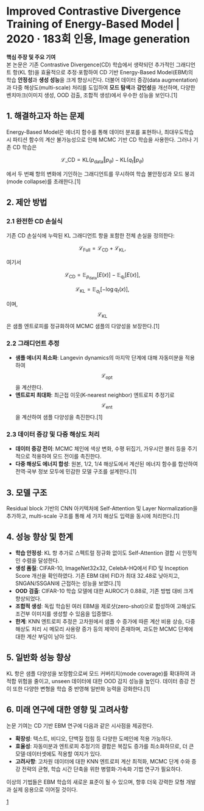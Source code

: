 # Improved Contrastive Divergence Training of Energy-Based Model | 2020 · 183회 인용, Image generation

**핵심 주장 및 주요 기여**  
본 논문은 기존 Contrastive Divergence(CD) 학습에서 생략되던 추가적인 그래디언트 항(KL 항)을 효율적으로 추정·포함하여 CD 기반 Energy-Based Model(EBM)의 학습 **안정성**과 **생성 성능**을 크게 향상시킨다. 더불어 데이터 증강(data augmentation)과 다중 해상도(multi-scale) 처리를 도입하여 **모드 탐색**과 **강인성**을 개선하며, 다양한 벤치마크(이미지 생성, OOD 검출, 조합적 생성)에서 우수한 성능을 보인다.[1]

## 1. 해결하고자 하는 문제  
Energy-Based Model은 에너지 함수를 통해 데이터 분포를 표현하나, 최대우도학습 시 파티션 함수의 계산 불가능성으로 인해 MCMC 기반 CD 학습을 사용한다. 그러나 기존 CD 학습은

$$\mathcal{L}\_{\mathrm{CD}} = \mathrm{KL}(p_{\mathrm{data}}\Vert p_{\theta}) - \mathrm{KL}(q_t\Vert p_{\theta}) $$

에서 두 번째 항의 변화에 기인하는 그래디언트를 무시하여 학습 불안정성과 모드 붕괴(mode collapse)를 초래한다.[1]

## 2. 제안 방법  
### 2.1 완전한 CD 손실식  
기존 CD 손실식에 누락된 KL 그래디언트 항을 포함한 전체 손실을 정의한다:  

$$ \mathcal{L}_{\mathrm{Full}} = \mathcal{L}_{\mathrm{CD}} + \mathcal{L}_{\mathrm{KL}}, $$  

여기서  

$$ \mathcal{L}_{\mathrm{CD}} = \mathbb{E}_{p_{\mathrm{data}}}[E(x)] - \mathbb{E}_{q_t}[E(x)], $$  

$$ \mathcal{L}_{\mathrm{KL}} = \mathbb{E}_{q_t}[-\log q_t(x)], $$  

이며, $$\mathcal{L}_{\mathrm{KL}}$$은 샘플 엔트로피를 정규화하여 MCMC 샘플의 다양성을 보장한다.[1]

### 2.2 그래디언트 추정  
- **샘플 에너지 최소화**: Langevin dynamics의 마지막 단계에 대해 자동미분을 적용하여 $$\mathcal{L}_{\mathrm{opt}}$$을 계산한다.  
- **엔트로피 최대화**: 최근접 이웃(K-nearest neighbor) 엔트로피 추정기로 $$\mathcal{L}_{\mathrm{ent}}$$을 계산하여 샘플 다양성을 촉진한다.[1]

### 2.3 데이터 증강 및 다중 해상도 처리  
- **데이터 증강 전이**: MCMC 체인에 색상 변화, 수평 뒤집기, 가우시안 블러 등을 주기적으로 적용하여 모드 전이를 촉진한다.  
- **다중 해상도 에너지 합성**: 원본, 1/2, 1/4 해상도에서 계산된 에너지 함수를 합산하여 전역·국부 정보 모두에 민감한 모델 구조를 설계한다.[1]

## 3. 모델 구조  
Residual block 기반의 CNN 아키텍처에 Self-Attention 및 Layer Normalization을 추가하고, multi-scale 구조를 통해 세 가지 해상도 입력을 동시에 처리한다.[1]

## 4. 성능 향상 및 한계  
- **학습 안정성**: KL 항 추가로 스펙트럴 정규화 없이도 Self-Attention 결합 시 안정적인 수렴을 달성한다.  
- **생성 품질**: CIFAR-10, ImageNet32x32, CelebA-HQ에서 FID 및 Inception Score 개선을 확인하였다. 기존 EBM 대비 FID가 최대 32.48로 낮아지고, SNGAN/SSGAN에 근접하는 성능을 보였다.[1]
- **OOD 검출**: CIFAR-10 학습 모델에 대한 AUROC가 0.88로, 기존 방법 대비 크게 향상되었다.  
- **조합적 생성**: 독립 학습된 여러 EBM을 제로샷(zero-shot)으로 합성하여 고해상도 조건부 이미지를 생성할 수 있음을 입증했다.  
- **한계**: KNN 엔트로피 추정은 고차원에서 샘플 수 증가에 따른 계산 비용 상승, 다중 해상도 처리 시 메모리 사용량 증가 등의 제약이 존재하며, 과도한 MCMC 단계에 대한 계산 부담이 남아 있다.

## 5. 일반화 성능 향상  
KL 항은 샘플 다양성을 보장함으로써 모드 커버리지(mode coverage)를 확대하여 과적합 위험을 줄이고, unseen 데이터에 대한 OOD 감지 성능을 높인다. 데이터 증강 전이 또한 다양한 변형을 학습 중 반영해 일반화 능력을 강화한다.[1]

## 6. 미래 연구에 대한 영향 및 고려사항  
논문 기여는 CD 기반 EBM 연구에 다음과 같은 시사점을 제공한다.  
- **확장성**: 텍스트, 비디오, 단백질 접힘 등 다양한 도메인에 적용 가능하다.  
- **효율성**: 자동미분과 엔트로피 추정기의 결합은 복잡도 증가를 최소화하므로, 더 큰 모델·데이터셋에도 적용할 여지가 있다.  
- **고려사항**: 고차원 데이터에 대한 KNN 엔트로피 계산 최적화, MCMC 단계 수와 증강 전략의 균형, 학습 시간 단축을 위한 병렬화·가속화 기법 연구가 필요하다.

이상의 기법들은 EBM 학습의 새로운 표준이 될 수 있으며, 향후 더욱 강력한 모형 개발과 실제 응용으로 이어질 것이다.

[1](https://ppl-ai-file-upload.s3.amazonaws.com/web/direct-files/attachments/65988149/4abf5ee0-3b60-42ed-b9ed-53e4ba3e503a/2012.01316v4.pdf)
